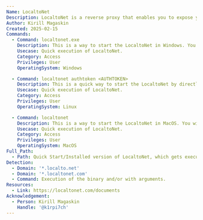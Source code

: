 ```yaml
---
Name: LocaltoNet
Description: LocaltoNet is a reverse proxy that enables you to expose your localhost services to the internet.
Author: Kirill Magaskin
Created: 2025-02-15
Commands:
  - Command: localtonet.exe
    Description: This is a way to start the LocaltoNet in Windows. You will be prompted for your AuthToken. Then you should configure your service port in LocaltoNet Web Dashboard and generate link.
    Usecase: Quick execution of LocaltoNet.
    Category: Access
    Privileges: User
    OperatingSystem: Windows

  - Command: localtonet authtoken <AUTHTOKEN>
    Description: This is a quick way to start the LocaltoNet by directly executing the LocaltoNet. Then you should configure your service port in LocaltoNet Web Dashboard and generate link.
    Usecase: Quick execution of LocaltoNet.
    Category: Access
    Privileges: User
    OperatingSystem: Linux

  - Command: localtonet
    Description: This is a way to start the LocaltoNet in MacOS. You will be prompted for your AuthToken. Then you should configure your service port in LocaltoNet Web Dashboard and generate link.
    Usecase: Quick execution of LocaltoNet.
    Category: Access
    Privileges: User
    OperatingSystem: MacOS
Full_Path:
  - Path: Quick Start/Installed version of LocaltoNet, which gets executed anywhere on the system.
Detection:
  - Domain: '*.localto.net'
  - Domain: '*.localtonet.com'
  - Command: Execution of the binary and/or with arguments.
Resources:
  - Link: https://localtonet.com/documents
Acknowledgement:
  - Person: Kirill Magaskin
    Handle: '@k1rpi7ch'
---
```

